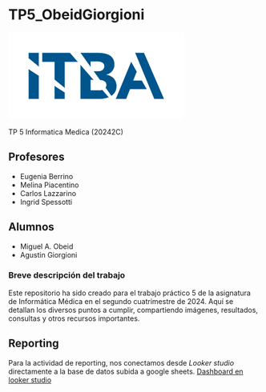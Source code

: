 # TP5_ObeidGiorgioni
![image](images/logoitba.png)


TP 5 Informatica Medica (20242C)
## Profesores
* Eugenia Berrino
* Melina Piacentino
* Carlos Lazzarino
* Ingrid Spessotti

## Alumnos
* Miguel A. Obeid
* Agustin Giorgioni

### Breve descripción del trabajo
Este repositorio ha sido creado para el trabajo práctico 5 de la asignatura de Informática Médica en el segundo cuatrimestre de 2024. Aquí se detallan los diversos puntos a cumplir, compartiendo imágenes, resultados, consultas y otros recursos importantes.


## Reporting
Para la actividad de reporting, nos conectamos desde *Looker studio* directamente a la base de datos subida a google sheets.
[Dashboard en looker studio]()
